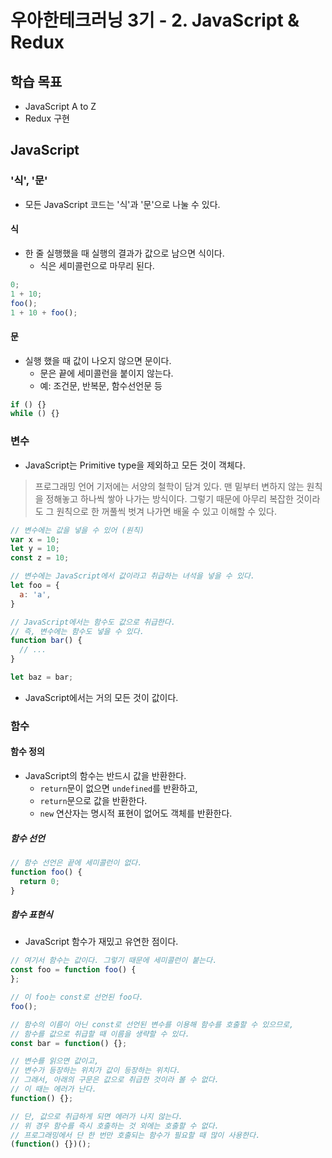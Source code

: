 # 우아한테크러닝 3기 - 2. JavaScript & Redux

## 학습 목표

- JavaScript A to Z
- Redux 구현

## JavaScript

### '식', '문'

- 모든 JavaScript 코드는 '식'과 '문'으로 나눌 수 있다.

#### 식

- 한 줄 실행했을 때 실행의 결과가 값으로 남으면 식이다.
  - 식은 세미콜런으로 마무리 된다.

```JavaScript
0;
1 + 10;
foo();
1 + 10 + foo();
```

#### 문

- 실행 했을 때 값이 나오지 않으면 문이다.
  - 문은 끝에 세미콜런을 붙이지 않는다.
  - 예: 조건문, 반복문, 함수선언문 등

```JavaScript
if () {}
while () {}
```


### 변수

- JavaScript는 Primitive type을 제외하고 모든 것이 객체다.
> 프로그래밍 언어 기저에는 서양의 철학이 담겨 있다.
> 맨 밑부터 변하지 않는 원칙을 정해놓고 하나씩 쌓아 나가는 방식이다.
> 그렇기 때문에 아무리 복잡한 것이라도 그 원칙으로 한 꺼풀씩 벗겨 나가면 배울 수 있고 이해할 수 있다.

```JavaScript
// 변수에는 값을 넣을 수 있어 (원칙)
var x = 10;
let y = 10;
const z = 10;

// 변수에는 JavaScript에서 값이라고 취급하는 녀석을 넣을 수 있다.
let foo = {
  a: 'a',
}

// JavaScript에서는 함수도 값으로 취급한다.
// 즉, 변수에는 함수도 넣을 수 있다.
function bar() {
  // ...
}

let baz = bar;
```

- JavaScript에서는 거의 모든 것이 값이다.

### 함수

#### 함수 정의

- JavaScript의 함수는 반드시 값을 반환한다.
  - `return`문이 없으면 `undefined`를 반환하고,
  - `return`문으로 값을 반환한다.
  - `new` 연산자는 명시적 표현이 없어도 객체를 반환한다.

##### 함수 선언

```JavaScript
// 함수 선언은 끝에 세미콜런이 없다.
function foo() {
  return 0;
}
```

##### 함수 표현식

- JavaScript 함수가 재밌고 유연한 점이다.

```JavaScript
// 여기서 함수는 값이다. 그렇기 때문에 세미콜런이 붙는다.
const foo = function foo() {
};

// 이 foo는 const로 선언된 foo다.
foo();

// 함수의 이름이 아닌 const로 선언된 변수를 이용해 함수를 호출할 수 있으므로,
// 함수를 값으로 취급할 때 이름을 생략할 수 있다.
const bar = function() {};

// 변수를 읽으면 값이고,
// 변수가 등장하는 위치가 값이 등장하는 위치다.
// 그래서, 아래의 구문은 값으로 취급한 것이라 볼 수 없다.
// 이 때는 에러가 난다.
function() {};

// 단, 값으로 취급하게 되면 에러가 나지 않는다.
// 위 경우 함수를 즉시 호출하는 것 외에는 호출할 수 없다.
// 프로그래밍에서 단 한 번만 호출되는 함수가 필요할 때 많이 사용한다.
(function() {})();
```
